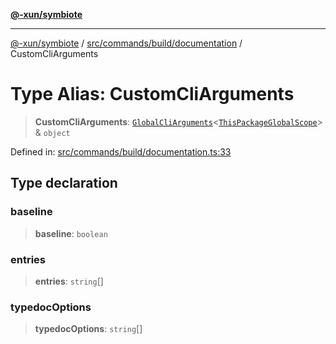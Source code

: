 [**@-xun/symbiote**](../../../../../README.md)

***

[@-xun/symbiote](../../../../../README.md) / [src/commands/build/documentation](../README.md) / CustomCliArguments

# Type Alias: CustomCliArguments

> **CustomCliArguments**: [`GlobalCliArguments`](../../../../configure/type-aliases/GlobalCliArguments.md)\<[`ThisPackageGlobalScope`](../../../../configure/enumerations/ThisPackageGlobalScope.md)\> & `object`

Defined in: [src/commands/build/documentation.ts:33](https://github.com/Xunnamius/symbiote/blob/8fd852f7d3d2b033b941b077eff32144929c5b55/src/commands/build/documentation.ts#L33)

## Type declaration

### baseline

> **baseline**: `boolean`

### entries

> **entries**: `string`[]

### typedocOptions

> **typedocOptions**: `string`[]
